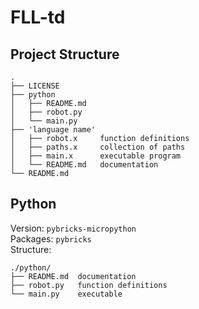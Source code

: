 # FLL-td

## Project Structure
```
.
├── LICENSE
├── python
│   ├── README.md
│   ├── robot.py
│   └── main.py
├── 'language name'
│   ├── robot.x     function definitions
│   ├── paths.x     collection of paths
│   ├── main.x      executable program
│   └── README.md   documentation
└── README.md
```
## Python
Version: `pybricks-micropython` <br>
Packages: `pybricks` <br>
Structure:
```
./python/
├── README.md  documentation
├── robot.py   function definitions
└── main.py    executable
```
